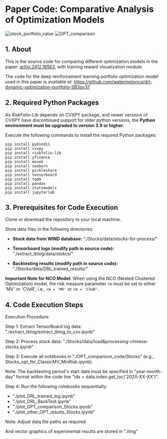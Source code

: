 # Paper Code: Comparative Analysis of Optimization Models
![stock_portfolio_value](https://github.com/user-attachments/assets/c4b40ada-a612-4795-82bc-9da20e8f0b1c)
![OPT_comparison](https://github.com/user-attachments/assets/cda3ede4-c6c0-4422-8b30-5a91fff526a7)


## 1. About

This is the source code for comparing different optimization models in the paper: [arXiv:2412.18563](https://arxiv.org/abs/2412.18563), with training reward visualization module.

The code for the deep reinforcement learning portfolio optimization model used in this paper is available at: https://github.com/watermeloncq/drl-dynamic-optimization-portfolio-SB3py37

## 2. Required Python Packages

As RiskFolio-Lib depends on CVXPY package, and newer versions of CVXPY have discontinued support for older python versions, the **Python environment must be upgraded to version 3.9 or higher.**

Execute the following commands to install the required Python packages:

```
pip install pybind11
pip install cvxpy
pip install riskfolio-lib
pip install yfinance
pip install mosek
pip install seaborn
pip install pickleshare
pip install tensorboard
pip install tqdm
pip install pandas
pip install statsmodels
pip install jupyterlab
```



## 3. Prerequisites for Code Execution

Clone or download the repository to your local machine.

Store data files in the following directories:

- **Stock data from WIND database:** "./Stocks/data/stocks-for-process/"

- **Tensorboard logs (modify path in source code):** "./extract_tblog/data/stokcs/"

- **Backtesting results (modify path in source code):** "./Stocks/data/DRL_trained_results/"

**Important Note for NCO Model:**
When using the NCO (Nested Clustered Optimization) model, the risk measure parameter `rm` must be set to either 'MV'  or 'CVaR', i.e., `rm = 'MV'` or `rm = 'CVaR'`.

## 4. Code Execution Steps

Execution Procedure:

Step 1: Extract TensorBoard log data: "./extract_tblog/extract_tblog_to_csv.ipynb"

Step 2: Process stock data: "./Stocks/data/load&processing-chinese-stocks.ipynb"

Step 3: Execute all notebooks in "./OPT_comparison_code/Stocks" (e.g., Stocks_opt_for_ClassicMV_MinRisk.ipynb). 

Note: The backtesting period's start date must be specified in "year-month-day" format within the code line "idx = data.index.get_loc('202X-XX-XX')".

Step 4: Run the following notebooks sequentially:
- "./plot_DRL_trained_log.ipynb"
- "./plot_DRL_BackTest.ipynb"
- "./plot_OPT_comparison_Stocks.ipynb"
- "./plot_other_OPT_results_Stocks.ipynb"

Note: Adjust data file paths as required

And vector graphics of experimental results are stored in "./img"
